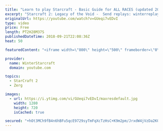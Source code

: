 ```yaml
---
title: "Learn to play Starcraft - Basic Guide for ALL RACES (updated 2017) #2"
excerpt: "Starcraft 2: Legacy of the Void -  Send replays: winterreplays@gmail.com ( -- Watch live at https://www.twitch.tv/wintergaming"
originalUrl: https://youtube.com/watch?v=GUeqi7vEDvI
type: video
price: Free
length: PT2H28M37S
publishedDateTime: 2018-09-21T22:08:36Z
heat: 50

featuredContent: "<iframe width=\"800\" height=\"500\" frameborder=\"0\" src=\"https://www.youtube.com/embed/GUeqi7vEDvI\" allow=\"accelerometer; autoplay; encrypted-media; gyroscope; picture-in-picture\" allowfullscreen></iframe>"

provider:
  name: WinterStarcraft
  domain: youtube.com

topics:
  - StarCraft 2
  - Zerg

images:
  - url: https://i.ytimg.com/vi/GUeqi7vEDvI/maxresdefault.jpg
    width: 1280
    height: 720
    isCached: true

secured: "+hOt3MCh9fB4n6hBFu5qcE9729syTmFqXcTzHsC+K9m2pm/JrxdW4jVzDa2K0QeOYZuh34t9xGUA000/j+LAAh4UadxoPqzvjXZ/vsWOhMzfB/tWu04BGj9F2QWLQwLfY5mOLTAFFXfO2qperQ/9nQ6GrrOMoVvZvgiHskceiQ6joCxWaNvHErn4GoE9QWtej0PQSDwEmmUF81wFZC31wf5XaV9DeYLI0b3tEIqQqbW1IPrNVOwXQ6fOD1vZ0kyW9y4CyM+aswNDQrS8PZfRuw/ySpPa6uPkoWytaUw/gQC7kc1TCTw4o1noUAAPKYStLGzBHWLWr/MrXnAtIDqMMUcHo91eK1C7EvU48XKm8Hmgl9YkfMxKQ1MPbboCDWP+M1v0lAViXp5RvSESnx9LQRV3CBIb+/gwdg1fenUWLdw=;bhV7cu10PHgn6G7SHWmEGw=="
---
```


